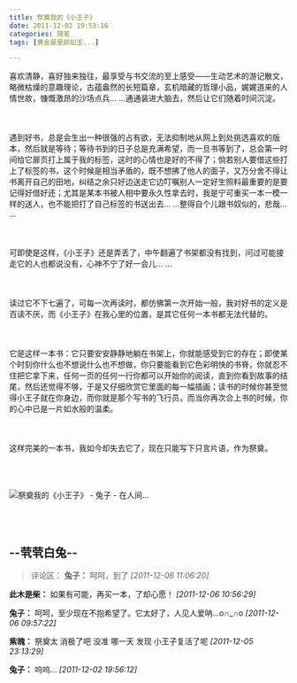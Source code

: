 ```yaml
---
title: 祭奠我的《小王子》
date: 2011-12-02 19:53:16
categories: 随笔
tags: [黄金屋里颜如玉...]

---
```

喜欢清静，喜好独来独往，最享受与书交流的至上感受——生动艺术的游记散文，略微枯燥的意趣理论，古蕴盎然的长短篇章，玄机暗藏的哲理小品，娓娓道来的人情世故，慷慨激昂的沙场点兵… …通通装进大脑去，然后让它们随着时间沉淀。<br /><br /><br /><br />遇到好书，总是会生出一种很强的占有欲，无法抑制地从网上到处挑选喜欢的版本，然后就是等待；等待书到的日子总是充满希望，而一旦书等到了，总会第一时间给它扉页打上属于我的标签，这时的心情也是好的不得了；倘若别人要借这些打上了标签的书，这个时候是相当矛盾的，既不想拂了他人的面子，又万分舍不得让书离开自己的田地，纠结之余只好边送走它边叮嘱别人一定好生照料最重要的是要记得好借好还；尤其是某本书被人相中要永久性拿去时，我是宁可重买一本一模一样的送人，也不能把打了自己标签的书送出去… …整得自个儿跟书奴似的，悲哉… …<br /><br /><br /><br />可即使是这样，《小王子》还是弄丢了，中午翻遍了书架都没有找到，问过可能接走它的人也都说没有，心神不宁了好一会儿… …<br /><br /><br /><br />读过它不下七遍了，可每一次再读时，都仿佛第一次开始一般，我对好书的定义是百读不厌，而《小王子》在我心里的位置，是其它任何一本书都无法代替的。<br /><br /><br /><br />它是这样一本书：它只要安安静静地躺在书架上，你就能感受到它的存在；即使某个时刻你什么也不想说什么也不想做，你只要能看到它色彩明快的书脊，你就忍不住把它拿下来，任何一页的任何一行你都可以开始你的阅读，直到你看到故事的结尾，然后还觉得不够，于是又仔细欣赏它里面的每一幅插画；读书的时候你甚至觉得小王子就在你身边，而你就是那个写书的飞行员，而当你再次合上书的时候，你的心中已是一片如水般的温柔。<br /><br /><br /><br />这样完美的一本书，我如今却失去它了，现在只能写下只言片语，作为祭奠。<br /><br /><br /><br />

![祭奠我的《小王子》 - 兔子 - 在人间...](2587317985941515502.jpg)

 <br /><br />

--茕茕白兔--
---
>评论区：
>**兔子：** 呵呵，到了  *[2011-12-06 11:06:20]*
>
**此木是柴：** 如果有可能，再买一本，了却心愿！  *[2011-12-06 10:56:29]*
>
**兔子：** 呵呵，至少现在不抱希望了。它太好了，人见人爱呐…o∩_∩o  *[2011-12-06 09:57:22]*
>
**紫魄：** 祭奠太 消极了吧 没准 哪一天 发现 小王子复活了呢  *[2011-12-05 23:13:29]*
>
**兔子：** 呜呜…  *[2011-12-02 19:56:12]*
>
